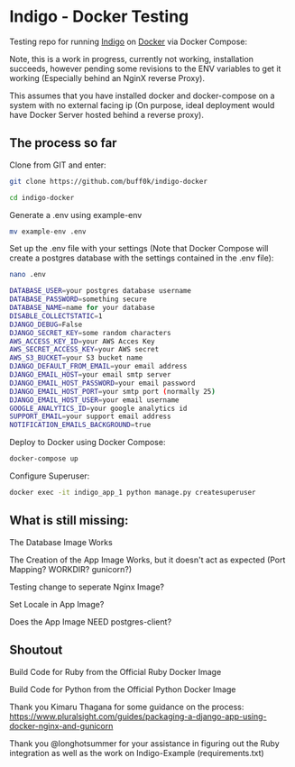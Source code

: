 # Indigo - Docker Testing

Testing repo for running [Indigo](https://github.com/laws-africa/indigo) on [Docker](https://docker.io) via Docker Compose:

Note, this is a work in progress, currently not working, installation succeeds, however pending some revisions to the ENV variables to get it working (Especially behind an NginX reverse Proxy).

This assumes that you have installed docker and docker-compose on a system with no external facing ip (On purpose, ideal deployment would have Docker Server hosted behind a reverse proxy).

## The process so far

Clone from GIT and enter:

```bash
git clone https://github.com/buff0k/indigo-docker
```

```bash
cd indigo-docker
```

Generate a .env using example-env

```bash
mv example-env .env
```

Set up the .env file with your settings (Note that Docker Compose will create a postgres database with the settings contained in the .env file):

```bash
nano .env
```

```bash
DATABASE_USER=your postgres database username
DATABASE_PASSWORD=something secure
DATABASE_NAME=name for your database
DISABLE_COLLECTSTATIC=1
DJANGO_DEBUG=False
DJANGO_SECRET_KEY=some random characters
AWS_ACCESS_KEY_ID=your AWS Acces Key
AWS_SECRET_ACCESS_KEY=your AWS secret
AWS_S3_BUCKET=your S3 bucket name
DJANGO_DEFAULT_FROM_EMAIL=your email address
DJANGO_EMAIL_HOST=your email smtp server
DJANGO_EMAIL_HOST_PASSWORD=your email password
DJANGO_EMAIL_HOST_PORT=your smtp port (normally 25)
DJANGO_EMAIL_HOST_USER=your email username
GOOGLE_ANALYTICS_ID=your google analytics id
SUPPORT_EMAIL=your support email address
NOTIFICATION_EMAILS_BACKGROUND=true
```

Deploy to Docker using Docker Compose:

```bash
docker-compose up
```

Configure Superuser:

```bash
docker exec -it indigo_app_1 python manage.py createsuperuser
```

## What is still missing:

The Database Image Works

The Creation of the App Image Works, but it doesn't act as expected (Port Mapping? WORKDIR? gunicorn?)

Testing change to seperate Nginx Image?

Set Locale in App Image?

Does the App Image NEED postgres-client?

## Shoutout

Build Code for Ruby from the Official Ruby Docker Image

Build Code for Python from the Official Python Docker Image

Thank you Kimaru Thagana for some guidance on the process: https://www.pluralsight.com/guides/packaging-a-django-app-using-docker-nginx-and-gunicorn

Thank you @longhotsummer for your assistance in figuring out the Ruby integration as well as the work on Indigo-Example (requirements.txt)
